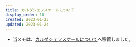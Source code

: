 ```yaml
---
title: カルダシェフスケールについて
display_order: 10
created: 2023-01-23
updated: 2023-01-24
---
```

- 当メモは、[カルダシェフスケールについて](https://thinktwice.tech/science/universe/the_kardashev_scale/)へ移管しました。